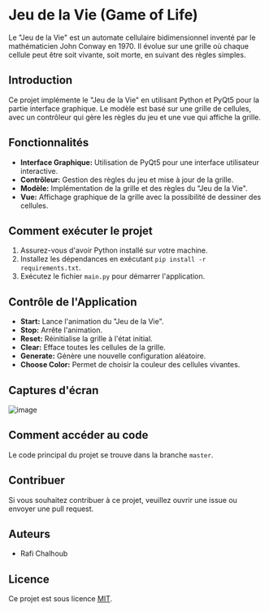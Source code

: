 # Jeu de la Vie (Game of Life)

Le "Jeu de la Vie" est un automate cellulaire bidimensionnel inventé par le mathématicien John Conway en 1970. Il évolue sur une grille où chaque cellule peut être soit vivante, soit morte, en suivant des règles simples.

## Introduction

Ce projet implémente le "Jeu de la Vie" en utilisant Python et PyQt5 pour la partie interface graphique. Le modèle est basé sur une grille de cellules, avec un contrôleur qui gère les règles du jeu et une vue qui affiche la grille.

## Fonctionnalités

- **Interface Graphique:** Utilisation de PyQt5 pour une interface utilisateur interactive.
- **Contrôleur:** Gestion des règles du jeu et mise à jour de la grille.
- **Modèle:** Implémentation de la grille et des règles du "Jeu de la Vie".
- **Vue:** Affichage graphique de la grille avec la possibilité de dessiner des cellules.

## Comment exécuter le projet

1. Assurez-vous d'avoir Python installé sur votre machine.
2. Installez les dépendances en exécutant `pip install -r requirements.txt`.
3. Exécutez le fichier `main.py` pour démarrer l'application.

## Contrôle de l'Application

- **Start:** Lance l'animation du "Jeu de la Vie".
- **Stop:** Arrête l'animation.
- **Reset:** Réinitialise la grille à l'état initial.
- **Clear:** Efface toutes les cellules de la grille.
- **Generate:** Génère une nouvelle configuration aléatoire.
- **Choose Color:** Permet de choisir la couleur des cellules vivantes.

## Captures d'écran

![image](https://github.com/RafiCHALHOUB/GameOfLife/assets/121952351/684d6e9c-dff0-432d-b474-a9784f924600)

## Comment accéder au code

Le code principal du projet se trouve dans la branche `master`.

## Contribuer

Si vous souhaitez contribuer à ce projet, veuillez ouvrir une issue ou envoyer une pull request.

## Auteurs

- Rafi Chalhoub

## Licence

Ce projet est sous licence [MIT](LICENSE).
